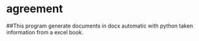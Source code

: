 # agreement

##This program generate documents in docx automatic with python taken information from a excel book.
